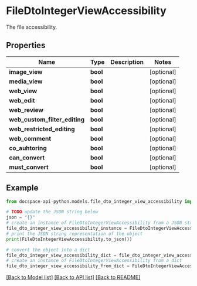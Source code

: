 # FileDtoIntegerViewAccessibility
The file accessibility.

## Properties

Name | Type | Description | Notes
------------ | ------------- | ------------- | -------------
**image_view** | **bool** |  | [optional] 
**media_view** | **bool** |  | [optional] 
**web_view** | **bool** |  | [optional] 
**web_edit** | **bool** |  | [optional] 
**web_review** | **bool** |  | [optional] 
**web_custom_filter_editing** | **bool** |  | [optional] 
**web_restricted_editing** | **bool** |  | [optional] 
**web_comment** | **bool** |  | [optional] 
**co_auhtoring** | **bool** |  | [optional] 
**can_convert** | **bool** |  | [optional] 
**must_convert** | **bool** |  | [optional] 

## Example

```python
from docspace-api-python.models.file_dto_integer_view_accessibility import FileDtoIntegerViewAccessibility

# TODO update the JSON string below
json = "{}"
# create an instance of FileDtoIntegerViewAccessibility from a JSON string
file_dto_integer_view_accessibility_instance = FileDtoIntegerViewAccessibility.from_json(json)
# print the JSON string representation of the object
print(FileDtoIntegerViewAccessibility.to_json())

# convert the object into a dict
file_dto_integer_view_accessibility_dict = file_dto_integer_view_accessibility_instance.to_dict()
# create an instance of FileDtoIntegerViewAccessibility from a dict
file_dto_integer_view_accessibility_from_dict = FileDtoIntegerViewAccessibility.from_dict(file_dto_integer_view_accessibility_dict)
```
[[Back to Model list]](../README.md#documentation-for-models) [[Back to API list]](../README.md#documentation-for-api-endpoints) [[Back to README]](../README.md)


